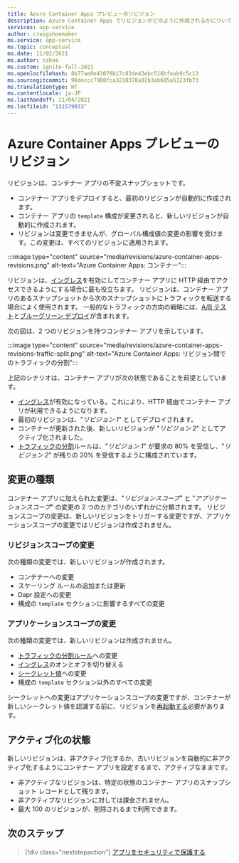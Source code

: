 ```yaml
---
title: Azure Container Apps プレビューのリビジョン
description: Azure Container Apps でリビジョンがどのように作成されるかについて説明します
services: app-service
author: craigshoemaker
ms.service: app-service
ms.topic: conceptual
ms.date: 11/02/2021
ms.author: cshoe
ms.custom: ignite-fall-2021
ms.openlocfilehash: 8b77ae0e43078b17c83de43ebc516bfeab9c5c13
ms.sourcegitcommit: 96deccc7988fca3218378a92b3ab685a5123fb73
ms.translationtype: HT
ms.contentlocale: ja-JP
ms.lasthandoff: 11/04/2021
ms.locfileid: "131579033"
---
```

# <a name="revisions-in-azure-container-apps-preview"></a>Azure Container Apps プレビューのリビジョン

リビジョンは、コンテナー アプリの不変スナップショットです。

- コンテナー アプリをデプロイすると、最初のリビジョンが自動的に作成されます。
- コンテナー アプリの `template` 構成が変更されると、新しいリビジョンが自動的に作成されます。
- リビジョンは変更できませんが、グローバル構成値の変更の影響を受けます。この変更は、すべてのリビジョンに適用されます。

:::image type="content" source="media/revisions/azure-container-apps-revisions.png" alt-text="Azure Container Apps: コンテナー":::

リビジョンは、[イングレス](ingress.md)を有効にしてコンテナー アプリに HTTP 経由でアクセスできるようにする場合に最も役立ちます。  リビジョンは、コンテナー アプリのあるスナップショットから次のスナップショットにトラフィックを転送する場合によく使用されます。 一般的なトラフィックの方向の戦略には、[A/B テスト](https://wikipedia.org/wiki/A/B_testing)と[ブルーグリーン デプロイ](https://martinfowler.com/bliki/BlueGreenDeployment.html)が含まれます。

次の図は、2 つのリビジョンを持つコンテナー アプリを示しています。

:::image type="content" source="media/revisions/azure-container-apps-revisions-traffic-split.png" alt-text="Azure Container Apps: リビジョン間でのトラフィックの分割":::

上記のシナリオは、コンテナー アプリが次の状態であることを前提としています。

- [イングレス](ingress.md)が有効になっている。これにより、HTTP 経由でコンテナー アプリが利用できるようになります。
- 最初のリビジョンは、"_リビジョン 1_" としてデプロイされます。
- コンテナーが更新された後、新しいリビジョンが "_リビジョン 2_" としてアクティブ化されました。
- [トラフィックの分割](revisions-manage.md#traffic-splitting)ルールは、"_リビジョン 1_" が要求の 80% を受信し、"_リビジョン 2_" が残りの 20% を受信するように構成されています。

## <a name="change-types"></a>変更の種類

コンテナー アプリに加えられた変更は、"*リビジョンスコープ*" と "*アプリケーションスコープ*" の変更の 2 つのカテゴリのいずれかに分類されます。 リビジョンスコープの変更は、新しいリビジョンをトリガーする変更ですが、アプリケーションスコープの変更ではリビジョンは作成されません。

### <a name="revision-scope-changes"></a>リビジョンスコープの変更

次の種類の変更では、新しいリビジョンが作成されます。

- コンテナーへの変更
- スケーリング ルールの追加または更新
- Dapr 設定への変更
- 構成の `template` セクションに影響するすべての変更

### <a name="application-scope-changes"></a>アプリケーションスコープの変更

次の種類の変更では、新しいリビジョンは作成されません。

- [トラフィックの分割ルール](revisions-manage.md#traffic-splitting)への変更
- [イングレス](ingress.md)のオンとオフを切り替える
- [シークレット値](secure-app.md)への変更
- 構成の `template` セクション以外のすべての変更

シークレットへの変更はアプリケーションスコープの変更ですが、コンテナーが新しいシークレット値を認識する前に、リビジョンを[再起動する](revisions.md)必要があります。

## <a name="activation-state"></a>アクティブ化の状態

新しいリビジョンは、非アクティブ化するか、古いリビジョンを自動的に非アクティブ化するようにコンテナー アプリを設定するまで、アクティブなままです。

- 非アクティブなリビジョンは、特定の状態のコンテナー アプリのスナップショット レコードとして残ります。
- 非アクティブなリビジョンに対しては課金されません。
- 最大 100 のリビジョンが、削除されるまで利用できます。

## <a name="next-steps"></a>次のステップ

> [!div class="nextstepaction"]
> [アプリをセキュリティで保護する](get-started.md)
